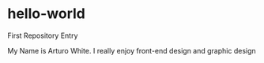 # hello-world
First Repository Entry

My Name is Arturo White. I really enjoy front-end design and graphic design
